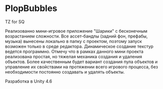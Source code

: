 PlopBubbles
===========

TZ for SQ


Реализованно мини-игровое приложение "Шарики" с бесконечным возрастанием сложности. Все ассет-бандлы (задний фон, префабы, музыка) вынесены локально в папку с проектом, поэтому запуск возможен только в среде редактора. Динамическое создание текстур ведется программно.
Отмечу что в рамках данного мини проекта реализована простая, но тяжелая механика создания и удаления объектов. Более качественным будет вариант создания пула объектов и управление их свойствами на протяжении всего игрового процесса, без необходимости постоянно создавать и удалять объекты.


Разработка в Unity 4.6
